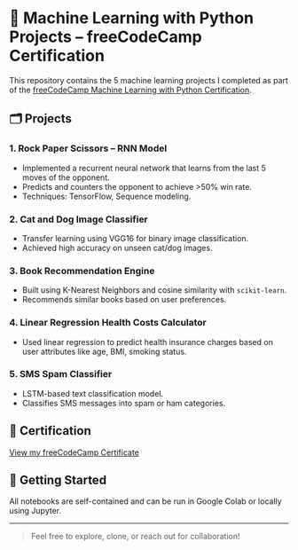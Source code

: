 # 🧠 Machine Learning with Python Projects – freeCodeCamp Certification

This repository contains the 5 machine learning projects I completed as part of the [freeCodeCamp Machine Learning with Python Certification](https://www.freecodecamp.org/certification/rahul5r/machine-learning-with-python-v7).

## 🗂 Projects

### 1. Rock Paper Scissors – RNN Model
- Implemented a recurrent neural network that learns from the last 5 moves of the opponent.
- Predicts and counters the opponent to achieve >50% win rate.
- Techniques: TensorFlow, Sequence modeling.

### 2. Cat and Dog Image Classifier
- Transfer learning using VGG16 for binary image classification.
- Achieved high accuracy on unseen cat/dog images.

### 3. Book Recommendation Engine
- Built using K-Nearest Neighbors and cosine similarity with `scikit-learn`.
- Recommends similar books based on user preferences.

### 4. Linear Regression Health Costs Calculator
- Used linear regression to predict health insurance charges based on user attributes like age, BMI, smoking status.

### 5. SMS Spam Classifier
- LSTM-based text classification model.
- Classifies SMS messages into spam or ham categories.

## 📜 Certification

[View my freeCodeCamp Certificate](https://www.freecodecamp.org/certification/rahul5r/machine-learning-with-python-v7)

## 🚀 Getting Started

All notebooks are self-contained and can be run in Google Colab or locally using Jupyter.

---

> Feel free to explore, clone, or reach out for collaboration!

